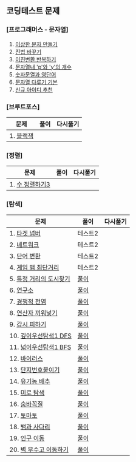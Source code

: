 ## 코딩테스트 문제

### [프로그래머스 - 문자열]
1. [이상한 문자 만들기](https://school.programmers.co.kr/learn/courses/30/lessons/12930?language=java)
2. [진법 바꾸기](https://school.programmers.co.kr/learn/courses/30/lessons/68935?language=java)
3. [이진변환 반복하기](https://school.programmers.co.kr/learn/courses/30/lessons/70129?language=java)
4. [문자열내 'p'와 'y'의 개수](https://school.programmers.co.kr/learn/courses/30/lessons/12916?language=java)
5. [숫자문열과 영단어](https://school.programmers.co.kr/learn/courses/30/lessons/81301?language=java)
6. [문자열 다루기 기본](https://school.programmers.co.kr/learn/courses/30/lessons/12918?language=java)
7. [신규 아이디 추천](https://school.programmers.co.kr/learn/courses/30/lessons/72410?language=java)


### [브루트포스]
|문제|풀이|다시풀기|
|---|---|---|
|1. [블랙잭](https://www.acmicpc.net/problem/2798) ||

### [정렬]
|문제|풀이|다시풀기|
|---|---|---|
|1. [수 정렬하기3](https://www.acmicpc.net/problem/10989)||

### [탐색]
|문제|풀이|다시풀기|
|---|---|---|
|1. [타겟 넘버](https://school.programmers.co.kr/learn/courses/30/lessons/43165?language=java)|테스트2|
|2. [네트워크](https://school.programmers.co.kr/learn/courses/30/lessons/43162?language=java)|테스트2|
|3. [단어 변환](https://school.programmers.co.kr/learn/courses/30/lessons/43163?language=java)|테스트2|
|4. [게임 맵 최단거리](https://school.programmers.co.kr/learn/courses/30/lessons/1844?language=java)|테스트2|
|5. [특정 거리의 도시찾기](https://www.acmicpc.net/problem/18352)|[풀이](https://github.com/tiktakz/Algorithm-Data-Structures/blob/master/src/%EB%B3%B5%EC%8A%B5%ED%92%80%EC%9D%B4/%EB%B0%B1%EC%A4%8018352.java)|
|6. [연구소](https://www.acmicpc.net/problem/14502)|[풀이](https://github.com/tiktakz/Algorithm-Data-Structures/blob/master/src/%EB%B3%B5%EC%8A%B5%ED%92%80%EC%9D%B4/%EB%B0%B1%EC%A4%8014502.java)|
|7. [경쟁적 전염](https://www.acmicpc.net/problem/18405)|[풀이](https://github.com/tiktakz/Algorithm-Data-Structures/blob/master/src/%EB%B3%B5%EC%8A%B5%ED%92%80%EC%9D%B4/%EB%B0%B1%EC%A4%8018405.java)|
|8. [연산자 끼워넣기](https://www.acmicpc.net/problem/14888)|[풀이](https://github.com/tiktakz/Algorithm-Data-Structures/blob/master/src/%EB%B3%B5%EC%8A%B5%ED%92%80%EC%9D%B4/%EB%B0%B1%EC%A4%8014888.java)|
|9. [감시 피하기](https://www.acmicpc.net/problem/18428)|[풀이](https://github.com/tiktakz/Algorithm-Data-Structures/blob/master/src/%EB%B3%B5%EC%8A%B5%ED%92%80%EC%9D%B4/%EB%B0%B1%EC%A4%8018428.java)|
|10. [깊이우선탐색1 DFS](https://www.acmicpc.net/problem/24479)|[풀이](https://github.com/tiktakz/Algorithm-Data-Structures/blob/master/src/%EB%B3%B5%EC%8A%B5%ED%92%80%EC%9D%B4/%EB%B0%B1%EC%A4%8024479.java)|
|11. [넓이우선탐색1 BFS](https://www.acmicpc.net/problem/24444)|[풀이](https://github.com/tiktakz/Algorithm-Data-Structures/blob/master/src/%EB%B3%B5%EC%8A%B5%ED%92%80%EC%9D%B4/%EB%B0%B1%EC%A4%8024444.java)|
|12. [바이러스](https://acmicpc.net/problem/2606)|[풀이](https://github.com/tiktakz/Algorithm-Data-Structures/blob/master/src/%EB%B3%B5%EC%8A%B5%ED%92%80%EC%9D%B4/%EB%B0%B1%EC%A4%802606.java)|
|13. [단지번호붙이기](https://acmicpc.net/problem/2667)|[풀이](https://github.com/tiktakz/Algorithm-Data-Structures/blob/master/src/%EB%B3%B5%EC%8A%B5%ED%92%80%EC%9D%B4/%EB%B0%B1%EC%A4%802667.java)|
|14. [유기농 배추](https://acmicpc.net/problem/1012)|[풀이](https://github.com/tiktakz/Algorithm-Data-Structures/blob/master/src/%EB%B3%B5%EC%8A%B5%ED%92%80%EC%9D%B4/%EB%B0%B1%EC%A4%801012.java)|
|15. [미로 탐색](https://acmicpc.net/problem/2178)|[풀이](https://github.com/tiktakz/Algorithm-Data-Structures/blob/master/src/%EB%B3%B5%EC%8A%B5%ED%92%80%EC%9D%B4/%EB%B0%B1%EC%A4%802178.java)|
|16. [숨바꼭질](https://www.acmicpc.net/problem/1697)|[풀이](https://github.com/tiktakz/Algorithm-Data-Structures/blob/master/src/%EB%B3%B5%EC%8A%B5%ED%92%80%EC%9D%B4/%EB%B0%B1%EC%A4%801697.java)|
|17. [토마토](https://www.acmicpc.net/problem/7576)|[풀이](https://github.com/tiktakz/Algorithm-Data-Structures/blob/master/src/%EB%B3%B5%EC%8A%B5%ED%92%80%EC%9D%B4/%EB%B0%B1%EC%A4%807576.java)
|18. [뱀과 사다리](https://acmicpc.net/problem/16928)|[풀이](https://github.com/tiktakz/Algorithm-Data-Structures/blob/master/src/%EB%B3%B5%EC%8A%B5%ED%92%80%EC%9D%B4/%EB%B0%B1%EC%A4%8016928.java)
|19. [인구 이동](https://acmicpc.net/problem/16234)|[풀이](https://github.com/tiktakz/Algorithm-Data-Structures/blob/master/src/%EB%B3%B5%EC%8A%B5%ED%92%80%EC%9D%B4/%EB%B0%B1%EC%A4%8016234.java)
|20. [벽 부수고 이동하기](https://www.acmicpc.net/problem/2206) |[풀이](https://github.com/tiktakz/Algorithm-Data-Structures/blob/master/src/%EB%B3%B5%EC%8A%B5%ED%92%80%EC%9D%B4/%EB%B0%B1%EC%A4%802206.java)
